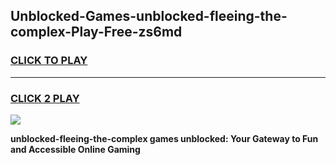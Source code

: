 
## Unblocked-Games-unblocked-fleeing-the-complex-Play-Free-zs6md
<h3>
<a href="https://premium76.site?title=unblocked-fleeing-the-complex&ref=19M">CLICK TO PLAY</a></h3>
<hr>

<h3>
<a href="https://premium76.site?title=unblocked-fleeing-the-complex&ref=19M">CLICK 2 PLAY</a>
  
</h3>

<a href="https://premium76.site?title=unblocked-fleeing-the-complex&ref=19M"><img src="https://clearcache.store/games.png"></a>


**unblocked-fleeing-the-complex games unblocked: Your Gateway to Fun and Accessible Online Gaming**
